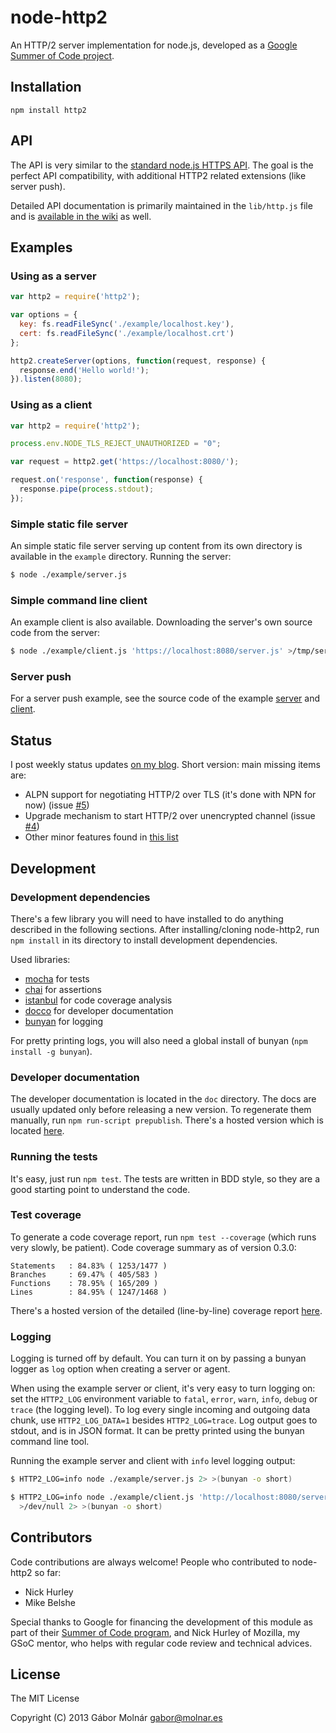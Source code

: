 node-http2
==========

An HTTP/2 server implementation for node.js, developed as a [Google Summer of Code
project](https://google-melange.appspot.com/gsoc/project/google/gsoc2013/molnarg/5001).

Installation
------------

```
npm install http2
```

API
---

The API is very similar to the [standard node.js HTTPS API](http://nodejs.org/api/https.html). The
goal is the perfect API compatibility, with additional HTTP2 related extensions (like server push).

Detailed API documentation is primarily maintained in the `lib/http.js` file and is [available in
the wiki](https://github.com/molnarg/node-http2/wiki/Public-API) as well.

Examples
--------

### Using as a server ###

```javascript
var http2 = require('http2');

var options = {
  key: fs.readFileSync('./example/localhost.key'),
  cert: fs.readFileSync('./example/localhost.crt')
};

http2.createServer(options, function(request, response) {
  response.end('Hello world!');
}).listen(8080);
```

### Using as a client ###

```javascript
var http2 = require('http2');

process.env.NODE_TLS_REJECT_UNAUTHORIZED = "0";

var request = http2.get('https://localhost:8080/');

request.on('response', function(response) {
  response.pipe(process.stdout);
});
```

### Simple static file server ###

An simple static file server serving up content from its own directory is available in the `example`
directory. Running the server:

```bash
$ node ./example/server.js
```

### Simple command line client ###

An example client is also available. Downloading the server's own source code from the server:

```bash
$ node ./example/client.js 'https://localhost:8080/server.js' >/tmp/server.js
```

### Server push ###

For a server push example, see the source code of the example
[server](https://github.com/molnarg/node-http2/blob/master/example/server.js) and
[client](https://github.com/molnarg/node-http2/blob/master/example/client.js).

Status
------

I post weekly status updates [on my blog](http://gabor.molnar.es/blog/categories/google-summer-of-code/).
Short version: main missing items are:

* ALPN support for negotiating HTTP/2 over TLS (it's done with NPN for now)
  (issue [#5](https://github.com/molnarg/node-http2/issues/5))
* Upgrade mechanism to start HTTP/2 over unencrypted channel
  (issue [#4](https://github.com/molnarg/node-http2/issues/4))
* Other minor features found in
  [this list](https://github.com/molnarg/node-http2/issues?labels=feature)

Development
-----------

### Development dependencies ###

There's a few library you will need to have installed to do anything described in the following
sections. After installing/cloning node-http2, run `npm install` in its directory to install
development dependencies.

Used libraries:

* [mocha](http://visionmedia.github.io/mocha/) for tests
* [chai](http://chaijs.com/) for assertions
* [istanbul](https://github.com/gotwarlost/istanbul) for code coverage analysis
* [docco](http://jashkenas.github.io/docco/) for developer documentation
* [bunyan](https://github.com/trentm/node-bunyan) for logging

For pretty printing logs, you will also need a global install of bunyan (`npm install -g bunyan`).

### Developer documentation ###

The developer documentation is located in the `doc` directory. The docs are usually updated only
before releasing a new version. To regenerate them manually, run `npm run-script prepublish`.
There's a hosted version which is located [here](http://molnarg.github.io/node-http2/doc/).

### Running the tests ###

It's easy, just run `npm test`. The tests are written in BDD style, so they are a good starting
point to understand the code.

### Test coverage ###

To generate a code coverage report, run `npm test --coverage` (which runs very slowly, be patient).
Code coverage summary as of version 0.3.0:
```
Statements   : 84.83% ( 1253/1477 )
Branches     : 69.47% ( 405/583 )
Functions    : 78.95% ( 165/209 )
Lines        : 84.95% ( 1247/1468 )
```

There's a hosted version of the detailed (line-by-line) coverage report
[here](http://molnarg.github.io/node-http2/coverage/lcov-report/lib/).

### Logging ###

Logging is turned off by default. You can turn it on by passing a bunyan logger as `log` option when
creating a server or agent.

When using the example server or client, it's very easy to turn logging on: set the `HTTP2_LOG`
environment variable to `fatal`, `error`, `warn`, `info`, `debug` or `trace` (the logging level).
To log every single incoming and outgoing data chunk, use `HTTP2_LOG_DATA=1` besides
`HTTP2_LOG=trace`. Log output goes to stdout, and is in JSON format. It can be pretty printed using
the bunyan command line tool.

Running the example server and client with `info` level logging output:

```bash
$ HTTP2_LOG=info node ./example/server.js 2> >(bunyan -o short)
```

```bash
$ HTTP2_LOG=info node ./example/client.js 'http://localhost:8080/server.js' \
  >/dev/null 2> >(bunyan -o short)
```

Contributors
------------

Code contributions are always welcome! People who contributed to node-http2 so far:

* Nick Hurley
* Mike Belshe

Special thanks to Google for financing the development of this module as part of their [Summer of
Code program](https://developers.google.com/open-source/soc/), and Nick Hurley of Mozilla, my GSoC
mentor, who helps with regular code review and technical advices.

License
-------

The MIT License

Copyright (C) 2013 Gábor Molnár <gabor@molnar.es>
